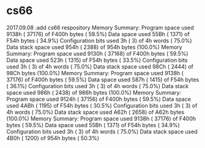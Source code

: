 # cs66
2017.09.08 :add cs66 respository
Memory Summary:
    Program space        used  9138h ( 37176) of  F400h bytes   ( 59.5%)
    Data space           used   55Bh (  1371) of   F54h bytes   ( 34.9%)
    Configuration bits   used     3h (     3) of     4h words   ( 75.0%)
    Data stack space     used   954h (  2388) of   954h bytes   (100.0%)
Memory Summary:
    Program space        used  9130h ( 37168) of  F400h bytes   ( 59.5%)
    Data space           used   523h (  1315) of   F54h bytes   ( 33.5%)
    Configuration bits   used     3h (     3) of     4h words   ( 75.0%)
    Data stack space     used   98Ch (  2444) of   98Ch bytes   (100.0%)
Memory Summary:
    Program space        used  9138h ( 37176) of  F400h bytes   ( 59.5%)
    Data space           used   587h (  1415) of   F54h bytes   ( 36.1%)
    Configuration bits   used     3h (     3) of     4h words   ( 75.0%)
    Data stack space     used   986h (  2438) of   986h bytes   (100.0%)
Memory Summary:
    Program space        used  9124h ( 37156) of  F400h bytes   ( 59.5%)
    Data space           used   4ABh (  1195) of   F54h bytes   ( 30.5%)
    Configuration bits   used     3h (     3) of     4h words   ( 75.0%)
    Data stack space     used   A62h (  2658) of   A62h bytes   (100.0%)
Memory Summary:
    Program space        used  9138h ( 37176) of  F400h bytes   ( 59.5%)
    Data space           used   55Bh (  1371) of   F54h bytes   ( 34.9%)
    Configuration bits   used     3h (     3) of     4h words   ( 75.0%)
    Data stack space     used   4B0h (  1200) of   954h bytes   ( 50.3%)